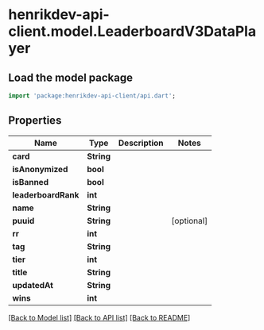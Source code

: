 # henrikdev-api-client.model.LeaderboardV3DataPlayer

## Load the model package
```dart
import 'package:henrikdev-api-client/api.dart';
```

## Properties
Name | Type | Description | Notes
------------ | ------------- | ------------- | -------------
**card** | **String** |  | 
**isAnonymized** | **bool** |  | 
**isBanned** | **bool** |  | 
**leaderboardRank** | **int** |  | 
**name** | **String** |  | 
**puuid** | **String** |  | [optional] 
**rr** | **int** |  | 
**tag** | **String** |  | 
**tier** | **int** |  | 
**title** | **String** |  | 
**updatedAt** | **String** |  | 
**wins** | **int** |  | 

[[Back to Model list]](../README.md#documentation-for-models) [[Back to API list]](../README.md#documentation-for-api-endpoints) [[Back to README]](../README.md)


